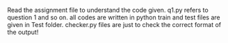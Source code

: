 Read the assignment file to understand the code given.
q1.py refers to question 1 and so on.
all codes are written in python
train and test files are given in Test folder.
checker.py files are just to check the correct format of the output!
